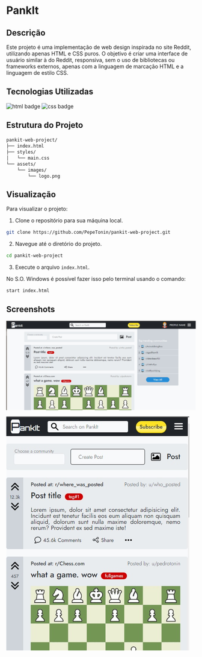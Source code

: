 # PankIt

## Descrição

Este projeto é uma implementação de web design inspirada no site Reddit, utilizando apenas HTML e CSS puros. O objetivo é criar uma interface de usuário similar à do Reddit, responsiva, sem o uso de bibliotecas ou frameworks externos, apenas com a linguagem de marcação HTML e a linguagem de estilo CSS.

## Tecnologias Utilizadas

<img src="https://img.shields.io/badge/HTML5-orange.svg?style=flat-square" alt="html badge">
<img src="https://img.shields.io/badge/CSS3-blue.svg?style=flat-square" alt="css badge">

## Estrutura do Projeto

```plainText
pankit-web-project/
├── index.html
├── styles/
│   └── main.css
└── assets/
    └── images/
        └── logo.png
```

## Visualização

Para visualizar o projeto:

1. Clone o repositório para sua máquina local.

```bash
git clone https://github.com/PepeTonin/pankit-web-project.git

```

2. Navegue até o diretório do projeto.

```bash
cd pankit-web-project
```

3. Execute o arquivo `index.html`.

No S.O. Windows é possível fazer isso pelo terminal usando o comando:

```bash
start index.html
```

## Screenshots

![Screenshot 1](./assets/screenshots/screen1.jpg)

![Screenshot 2](./assets/screenshots/screen2.jpg)
